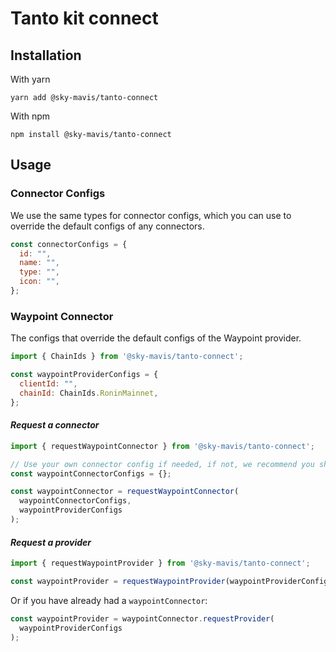 # Tanto kit connect

## Installation

With yarn

```
yarn add @sky-mavis/tanto-connect
```

With npm

```
npm install @sky-mavis/tanto-connect
```

## Usage

### Connector Configs

We use the same types for connector configs, which you can use to override the default configs of any connectors.

```javascript
const connectorConfigs = {
  id: "",
  name: "",
  type: "",
  icon: "",
};
```

### Waypoint Connector

The configs that override the default configs of the Waypoint provider.

```javascript
import { ChainIds } from '@sky-mavis/tanto-connect';

const waypointProviderConfigs = {
  clientId: "",
  chainId: ChainIds.RoninMainnet,
};
```

#### _Request a connector_

```javascript
import { requestWaypointConnector } from '@sky-mavis/tanto-connect';

// Use your own connector config if needed, if not, we recommend you should leave it as default.
const waypointConnectorConfigs = {};

const waypointConnector = requestWaypointConnector(
  waypointConnectorConfigs,
  waypointProviderConfigs
);
```

#### _Request a provider_

```javascript
import { requestWaypointProvider } from '@sky-mavis/tanto-connect';

const waypointProvider = requestWaypointProvider(waypointProviderConfigs);
```

Or if you have already had a `waypointConnector`:

```javascript
const waypointProvider = waypointConnector.requestProvider(
  waypointProviderConfigs
);
```
